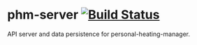 # phm-server [![Build Status](https://travis-ci.org/tabman83/phm-server.svg?branch=master)](https://travis-ci.org/tabman83/phm-server)

API server and data persistence for personal-heating-manager.
